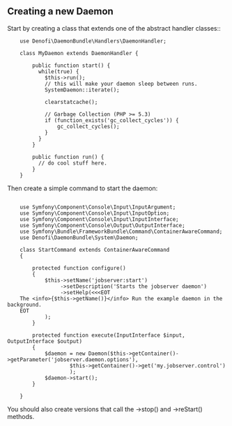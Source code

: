 Creating a new Daemon
---------------------

Start by creating a class that extends one of the abstract handler classes::

```MyDaemon.php
    use Denofi\DaemonBundle\Handlers\DaemonHandler;
    
    class MyDaemon extends DaemonHandler {
      
        public function start() {
          while(true) {
            $this->run();
            // this will make your daemon sleep between runs.
            SystemDaemon::iterate();

            clearstatcache();

            // Garbage Collection (PHP >= 5.3)
            if (function_exists('gc_collect_cycles')) {
                gc_collect_cycles();
            }
          }
        }
      
        public function run() {
          // do cool stuff here. 
        }
    }
```

Then create a simple command to start the daemon:

```src/My/DaemonBundle/Command/StartServer.php:
    
    use Symfony\Component\Console\Input\InputArgument;
    use Symfony\Component\Console\Input\InputOption;
    use Symfony\Component\Console\Input\InputInterface;
    use Symfony\Component\Console\Output\OutputInterface;
    use Symfony\Bundle\FrameworkBundle\Command\ContainerAwareCommand;
    use Denofi\DaemonBundle\System\Daemon;
    
    class StartCommand extends ContainerAwareCommand
    {
        
        protected function configure()
        {   
            $this->setName('jobserver:start')
                 ->setDescription('Starts the jobserver daemon')
                 ->setHelp(<<<EOT
    The <info>{$this->getName()}</info> Run the example daemon in the background.
    EOT
            );
        }
    
        protected function execute(InputInterface $input, OutputInterface $output)
        {
            $daemon = new Daemon($this->getContainer()->getParameter('jobserver.daemon.options'),
                    $this->getContainer()->get('my.jobserver.control')
                    );
            $daemon->start();
        }
    
    }
```

You should also create versions that call the ->stop() and ->reStart() methods. 

